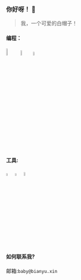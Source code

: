 ### 你好呀！ 👋
> 我，一个可爱的白帽子！
#### 编程：
<p>
  <img src="https://bianyu-tuchuang.oss-cn-shenzhen.aliyuncs.com/Python3-BianYu.png" alt="Python3" width="7%" />
  <img src="https://bianyu-tuchuang.oss-cn-shenzhen.aliyuncs.com/HTML5-BianYu.png" alt="HTML5" width="6%" />
  <img src="https://bianyu-tuchuang.oss-cn-shenzhen.aliyuncs.com/CSS3-BianYu.png" alt="CSS3" width="5%" />
</p>

#### 工具:
<p>
  <img src="https://bianyu-tuchuang.oss-cn-shenzhen.aliyuncs.com/KaLi-BianYu.png" alt="KaLi" width="4%" />
  <img src="https://bianyu-tuchuang.oss-cn-shenzhen.aliyuncs.com/KaFei-BianYu.png" alt="咖啡" width="4%" />
  <img src="https://bianyu-tuchuang.oss-cn-shenzhen.aliyuncs.com/BaiDu-BianYu.png" alt="BaiDu" width="5.1%" />
</p>

#### 如何联系我?
邮箱:```baby@bianyu.xin```
<!--
**Bian-Xin-Yu/Bian-Xin-Yu** is a ✨ _special_ ✨ repository because its `README.md` (this file) appears on your GitHub profile.

Here are some ideas to get you started:

- 🔭 I’m currently working on ...
- 🌱 I’m currently learning ...
- 👯 I’m looking to collaborate on ...
- 🤔 I’m looking for help with ...
- 💬 Ask me about ...
- 📫 How to reach me: ...
- 😄 Pronouns: ...
- ⚡ Fun fact: ...
-->
